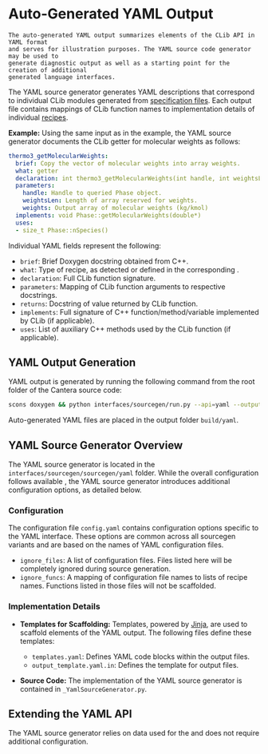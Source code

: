 # Auto-Generated YAML Output

```{note}
The auto-generated YAML output summarizes elements of the CLib API in YAML format
and serves for illustration purposes. The YAML source code generator may be used to
generate diagnostic output as well as a starting point for the creation of additional
generated language interfaces.
```

The YAML source generator generates YAML descriptions that correspond to individual
CLib modules generated from [specification files](sec-sourcegen-specifications). Each
output file contains mappings of CLib function names to implementation details
of individual [recipes](sec-sourcegen-recipes).

**Example:** Using the same input as in the [](clib-extensions) example, the YAML source
generator documents the CLib getter for molecular weights as follows:

```yaml
thermo3_getMolecularWeights:
  brief: Copy the vector of molecular weights into array weights.
  what: getter
  declaration: int thermo3_getMolecularWeights(int handle, int weightsLen, double* weights)
  parameters:
    handle: Handle to queried Phase object.
    weightsLen: Length of array reserved for weights.
    weights: Output array of molecular weights (kg/kmol)
  implements: void Phase::getMolecularWeights(double*)
  uses:
  - size_t Phase::nSpecies()
```

Individual YAML fields represent the following:

- `brief`: Brief Doxygen docstring obtained from C++.
- `what`: Type of recipe, as detected or defined in the corresponding
  [](sec-sourcegen-function-types).
- `declaration`: Full CLib function signature.
- `parameters`: Mapping of CLib function arguments to respective docstrings.
- `returns`: Docstring of value returned by CLib function.
- `implements`: Full signature of C++ function/method/variable implemented by CLib (if
  applicable).
- `uses`: List of auxiliary C++ methods used by the CLib function (if applicable).

## YAML Output Generation

YAML output is generated by running the following command from the root folder of the
Cantera source code:

```bash
scons doxygen && python interfaces/sourcegen/run.py --api=yaml --output=build
```

Auto-generated YAML files are placed in the output folder `build/yaml`.

## YAML Source Generator Overview

The YAML source generator is located in the `interfaces/sourcegen/sourcegen/yaml`
folder. While the overall configuration follows available [](sourcegen-config), the
YAML source generator introduces additional configuration options, as detailed below.

### Configuration

The configuration file `config.yaml` contains configuration options specific to the YAML
interface. These options are common across all sourcegen variants and are based on the
names of YAML configuration files.

- `ignore_files`: A list of configuration files.
   Files listed here will be completely ignored during source generation.
- `ignore_funcs`: A mapping of configuration file names to lists of recipe names.
   Functions listed in those files will not be scaffolded.

### Implementation Details

- **Templates for Scaffolding:** Templates, powered by
  [Jinja](https://jinja.palletsprojects.com), are used to scaffold elements of the YAML
  output. The following files define these templates:

    - `templates.yaml`: Defines YAML code blocks within the output files.
    - `output_template.yaml.in`: Defines the template for output files.

- **Source Code:** The implementation of the YAML source generator is contained in
  `_YamlSourceGenerator.py`.

## Extending the YAML API

The YAML source generator relies on data used for the [](clib-extensions) and does not
require additional configuration.
